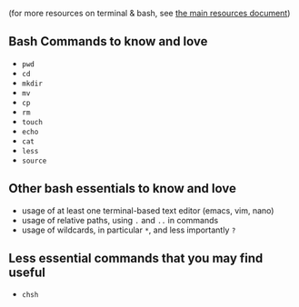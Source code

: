 (for more resources on terminal & bash, see [the main resources document](../../resources.md))

Bash Commands to know and love
----------------------

- `pwd`
- `cd`
- `mkdir`
- `mv`
- `cp`
- `rm`
- `touch`
- `echo`
- `cat`
- `less`
- `source`

Other bash essentials to know and love
----------------------

- usage of at least one terminal-based text editor (emacs, vim, nano)
- usage of relative paths, using `.` and `..` in commands
- usage of wildcards, in particular `*`, and less importantly `?`

Less essential commands that you may find useful
----------------------
- `chsh`
